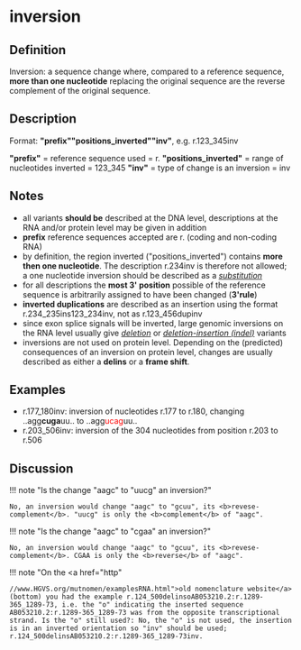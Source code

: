 # inversion

## Definition

Inversion: a sequence change where, compared to a reference sequence, <b>more than one nucleotide</b> replacing the original sequence are the reverse complement of the original sequence.

## Description

Format:   **"prefix""positions\_inverted""inv"**,  e.g. r.123\_345inv

**"prefix"**  =  reference sequence used  =  r.
**"positions\_inverted"**  =  range of nucleotides inverted  =  123\_345
**"inv"**  =  type of change is an inversion  =  inv

## Notes

* all variants **should be** described at the DNA level, descriptions at the RNA and/or protein level may be given in addition
* **prefix** reference sequences accepted are r. (coding and non-coding RNA)
* by definition, the region inverted ("positions\_inverted") contains **more then one nucleotide**. The description r.234inv is therefore not allowed; a one nucleotide inversion should be described as a [_substitution_](../substitution/)
* for all descriptions the **most 3' position** possible of the reference sequence is arbitrarily assigned to have been changed (**3'rule**)
* **inverted duplications** are described as an insertion using the format r.234\_235ins123\_234inv, not as r.123\_456dupinv
* since exon splice signals will be inverted, large genomic inversions on the RNA level usually give [_deletion_](../deletion/) or [_deletion-insertion (indel)_](../indel/) variants
* inversions are not used on protein level. Depending on the (predicted) consequences of an inversion on protein level, changes are usually described as either a **delins** or a **frame shift**.
## Examples

* r.177\_180inv: inversion of nucleotides r.177 to r.180, changing ..agg**cuga**uu.. to ..agg<font color="red">ucag</font>uu..
* r.203\_506inv: inversion of the 304 nucleotides from position r.203 to r.506
## Discussion

!!! note "Is the change "aagc" to "uucg" an inversion?"

    No, an inversion would change "aagc" to "gcuu", its <b>revese-complement</b>. "uucg" is only the <b>complement</b> of "aagc".

!!! note "Is the change "aagc" to "cgaa" an inversion?"

    No, an inversion would change "aagc" to "gcuu", its <b>revese-complement</b>. CGAA is only the <b>reverse</b> of "aagc".

!!! note "On the <a href="http"

    //www.HGVS.org/mutnomen/examplesRNA.html">old nomenclature website</a> (bottom) you had the example r.124_500delinsoAB053210.2:r.1289-365_1289-73, i.e. the "o" indicating the inserted sequence AB053210.2:r.1289-365_1289-73 was from the opposite transcriptional strand. Is the "o" still used?: No, the "o" is not used, the insertion is in an inverted orientation so "inv" should be used; r.124_500delinsAB053210.2:r.1289-365_1289-73inv.
